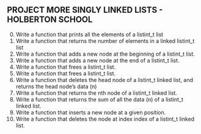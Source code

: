 ## PROJECT MORE SINGLY LINKED LISTS - HOLBERTON SCHOOL
0. Write a function that prints all the elements of a listint_t list
1. Write a function that returns the number of elements in a linked listint_t list
2. Write a function that adds a new node at the beginning of a listint_t list.
3. Write a function that adds a new node at the end of a listint_t list.
4. Write a function that frees a listint_t list.
5. Write a function that frees a listint_t list.
6. Write a function that deletes the head node of a listint_t linked list, and returns the head node’s data (n)
7. Write a function that returns the nth node of a listint_t linked list.
8. Write a function that returns the sum of all the data (n) of a listint_t linked list.
9. Write a function that inserts a new node at a given position.
10. Write a function that deletes the node at index index of a listint_t linked list.
